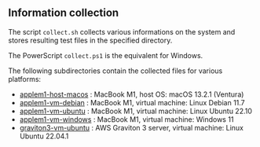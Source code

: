 ## Information collection

The script `collect.sh` collects various informations on the system
and stores resulting test files in the specified directory.

The PowerScript `collect.ps1` is the equivalent for Windows.

The following subdirectories contain the collected files for various platforms:

- [applem1-host-macos](applem1-host-macos) :  MacBook M1, host OS: macOS 13.2.1 (Ventura)
- [applem1-vm-debian](applem1-vm-debian) : MacBook M1, virtual machine: Linux Debian 11.7
- [applem1-vm-ubuntu](applem1-vm-ubuntu) : MacBook M1, virtual machine: Linux Ubuntu 22.10
- [applem1-vm-windows](applem1-vm-windows) : MacBook M1, virtual machine: Windows 11
- [graviton3-vm-ubuntu](graviton3-vm-ubuntu) : AWS Graviton 3 server, virtual machine: Linux Ubuntu 22.04.1
